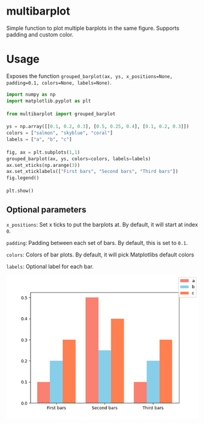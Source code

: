 # multibarplot
Simple function to plot multiple barplots in the same figure. Supports padding and custom color.

# Usage
Exposes the function `grouped_barplot(ax, ys, x_positions=None, padding=0.1, colors=None, labels=None)`.

```python
import numpy as np
import matplotlib.pyplot as plt

from multibarplot import grouped_barplot

ys = np.array([[0.1, 0.2, 0.3], [0.5, 0.25, 0.4], [0.1, 0.2, 0.3]])
colors = ["salmon", "skyblue", "coral"]
labels = ["a", "b", "c"]

fig, ax = plt.subplots(1,1)
grouped_barplot(ax, ys, colors=colors, labels=labels)
ax.set_xticks(np.arange(3))
ax.set_xticklabels(["First bars", "Second bars", "Third bars"])
fig.legend()

plt.show()
```

## Optional parameters
`x_positions`: Set x ticks to put the barplots at. By default, it will start at index `0`.

`padding`: Padding between each set of bars. By default, this is set to `0.1`.

`colors`: Colors of bar plots. By default, it will pick Matplotlibs default colors

`labels`: Optional label for each bar.

![](example.png)
